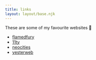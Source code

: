 ```yaml
---
title: links
layout: layout/base.njk
---
```


These are some of my favourite websites 🔗

 - [flamedfury](https://flamedfury.com)
 - [11ty](https://11ty.dev)
 - [neocities](https://neocities.org)
 - [yesterweb](https://yesterweb.org)